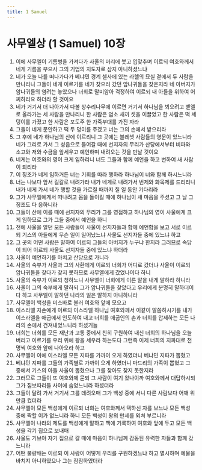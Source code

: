 ```yaml
---
title: 1 Samuel
---
```


# 사무엘상 (1 Samuel) 10장
1. 이에 사무엘이 기름병을 가져다가 사울의 머리에 붓고 입맞추며 이르되 여호와께서 네게 기름을 부으사 그의 기업의 지도자로 삼지 아니하셨느냐
1. 네가 오늘 나를 떠나가다가 베냐민 경계 셀사에 있는 라헬의 묘실 곁에서 두 사람을 만나리니 그들이 네게 이르기를 네가 찾으러 갔던 암나귀들을 찾은지라 네 아버지가 암나귀들의 염려는 놓았으나 너희로 말미암아 걱정하여 이르되 내 아들을 위하여 어찌하리요 하더라 할 것이요
1. 네가 거기서 더 나아가서 다볼 상수리나무에 이르면 거기서 하나님을 뵈오려고 벧엘로 올라가는 세 사람을 만나리니 한 사람은 염소 새끼 셋을 이끌었고 한 사람은 떡 세 덩이를 가졌고 한 사람은 포도주 한 가죽부대를 가진 자라
1. 그들이 네게 문안하고 떡 두 덩이를 주겠고 너는 그의 손에서 받으리라
1. 그 후에 네가 하나님의 산에 이르리니 그 곳에는 블레셋 사람들의 영문이 있느니라 네가 그리로 가서 그 성읍으로 들어갈 때에 선지자의 무리가 산당에서부터 비파와 소고와 저와 수금을 앞세우고 예언하며 내려오는 것을 만날 것이요
1. 네게는 여호와의 영이 크게 임하리니 너도 그들과 함께 예언을 하고 변하여 새 사람이 되리라
1. 이 징조가 네게 임하거든 너는 기회를 따라 행하라 하나님이 너와 함께 하시느니라
1. 너는 나보다 앞서 길갈로 내려가라 내가 네게로 내려가서 번제와 화목제를 드리리니 내가 네게 가서 네가 행할 것을 가르칠 때까지 칠 일 동안 기다리라
1. 그가 사무엘에게서 떠나려고 몸을 돌이킬 때에 하나님이 새 마음을 주셨고 그 날 그 징조도 다 응하니라
1. 그들이 산에 이를 때에 선지자의 무리가 그를 영접하고 하나님의 영이 사울에게 크게 임하므로 그가 그들 중에서 예언을 하니
1. 전에 사울을 알던 모든 사람들이 사울이 선지자들과 함께 예언함을 보고 서로 이르되 기스의 아들에게 무슨 일이 일어났느냐 사울도 선지자들 중에 있느냐 하고
1. 그 곳의 어떤 사람은 말하여 이르되 그들의 아버지가 누구냐 한지라 그러므로 속담이 되어 이르되 사울도 선지자들 중에 있느냐 하더라
1. 사울이 예언하기를 마치고 산당으로 가니라
1. 사울의 숙부가 사울과 그의 사환에게 이르되 너희가 어디로 갔더냐 사울이 이르되 암나귀들을 찾다가 찾지 못하므로 사무엘에게 갔었나이다 하니
1. 사울의 숙부가 이르되 청하노니 사무엘이 너희에게 이른 말을 내게 말하라 하니라
1. 사울이 그의 숙부에게 말하되 그가 암나귀들을 찾았다고 우리에게 분명히 말하더이다 하고 사무엘이 말하던 나라의 일은 말하지 아니하니라
1. 사무엘이 백성을 미스바로 불러 여호와 앞에 모으고
1. 이스라엘 자손에게 이르되 이스라엘 하나님 여호와께서 이같이 말씀하시기를 내가 이스라엘을 애굽에서 인도하여 내고 너희를 애굽인의 손과 너희를 압제하는 모든 나라의 손에서 건져내었느니라 하셨거늘
1. 너희는 너희를 모든 재난과 고통 중에서 친히 구원하여 내신 너희의 하나님을 오늘 버리고 이르기를 우리 위에 왕을 세우라 하는도다 그런즉 이제 너희의 지파대로 천 명씩 여호와 앞에 나아오라 하고
1. 사무엘이 이에 이스라엘 모든 지파를 가까이 오게 하였더니 베냐민 지파가 뽑혔고
1. 베냐민 지파를 그들의 가족별로 가까이 오게 하였더니 마드리의 가족이 뽑혔고 그 중에서 기스의 아들 사울이 뽑혔으나 그를 찾아도 찾지 못한지라
1. 그러므로 그들이 또 여호와께 묻되 그 사람이 여기 왔나이까 여호와께서 대답하시되 그가 짐보따리들 사이에 숨었느니라 하셨더라
1. 그들이 달려 가서 거기서 그를 데려오매 그가 백성 중에 서니 다른 사람보다 어깨 위만큼 컸더라
1. 사무엘이 모든 백성에게 이르되 너희는 여호와께서 택하신 자를 보느냐 모든 백성 중에 짝할 이가 없느니라 하니 모든 백성이 왕의 만세를 외쳐 부르니라
1. 사무엘이 나라의 제도를 백성에게 말하고 책에 기록하여 여호와 앞에 두고 모든 백성을 각기 집으로 보내매
1. 사울도 기브아 자기 집으로 갈 때에 마음이 하나님께 감동된 유력한 자들과 함께 갔느니라
1. 어떤 불량배는 이르되 이 사람이 어떻게 우리를 구원하겠느냐 하고 멸시하며 예물을 바치지 아니하였으나 그는 잠잠하였더라